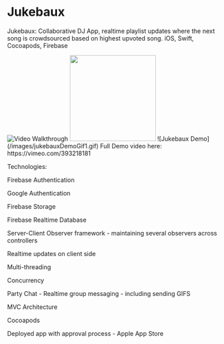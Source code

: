 # Jukebaux

Jukebaux: Collaborative DJ App, realtime playlist updates where the next song is crowdsourced based on highest upvoted song. iOS, Swift, Cocoapods, Firebase

<img src='https://i.imgur.com/RkeTm7L.mp4' title='Jukebaux Demo' width='' alt='Video Walkthrough' />
<img src="/images/jukebauxDemoGif1.gif?raw=true" width="200px">
![Jukebaux Demo](/images/jukebauxDemoGif1.gif)
Full Demo video here: https://vimeo.com/393218181

Technologies:

Firebase Authentication

Google Authentication

Firebase Storage

Firebase Realtime Database

Server-Client Observer framework - maintaining several observers across controllers

Realtime updates on client side

Multi-threading

Concurrency

Party Chat - Realtime group messaging - including sending GIFS

MVC Architecture

Cocoapods

Deployed app with approval process - Apple App Store
